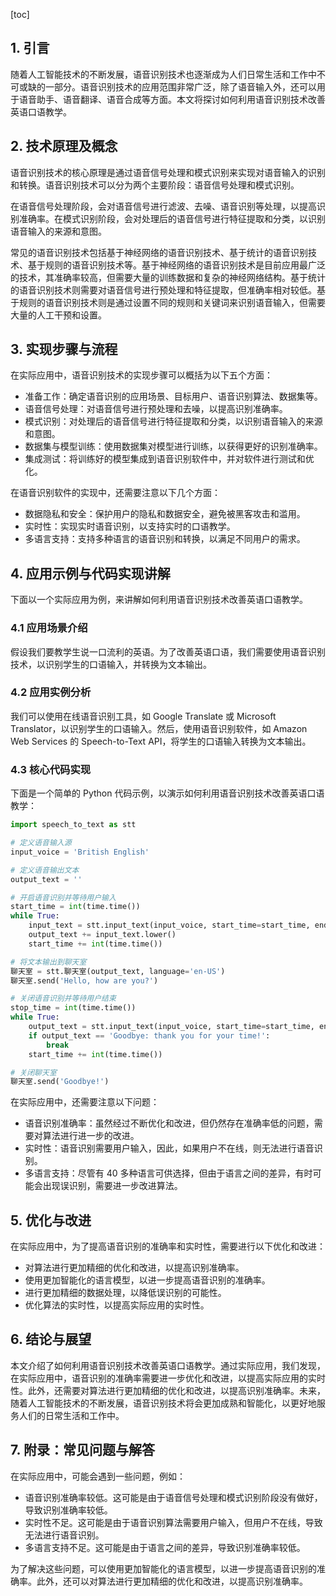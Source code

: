 
[toc]                    
                
                
## 1. 引言

随着人工智能技术的不断发展，语音识别技术也逐渐成为人们日常生活和工作中不可或缺的一部分。语音识别技术的应用范围非常广泛，除了语音输入外，还可以用于语音助手、语音翻译、语音合成等方面。本文将探讨如何利用语音识别技术改善英语口语教学。

## 2. 技术原理及概念

语音识别技术的核心原理是通过语音信号处理和模式识别来实现对语音输入的识别和转换。语音识别技术可以分为两个主要阶段：语音信号处理和模式识别。

在语音信号处理阶段，会对语音信号进行滤波、去噪、语音识别等处理，以提高识别准确率。在模式识别阶段，会对处理后的语音信号进行特征提取和分类，以识别语音输入的来源和意图。

常见的语音识别技术包括基于神经网络的语音识别技术、基于统计的语音识别技术、基于规则的语音识别技术等。基于神经网络的语音识别技术是目前应用最广泛的技术，其准确率较高，但需要大量的训练数据和复杂的神经网络结构。基于统计的语音识别技术则需要对语音信号进行预处理和特征提取，但准确率相对较低。基于规则的语音识别技术则是通过设置不同的规则和关键词来识别语音输入，但需要大量的人工干预和设置。

## 3. 实现步骤与流程

在实际应用中，语音识别技术的实现步骤可以概括为以下五个方面：

- 准备工作：确定语音识别的应用场景、目标用户、语音识别算法、数据集等。
- 语音信号处理：对语音信号进行预处理和去噪，以提高识别准确率。
- 模式识别：对处理后的语音信号进行特征提取和分类，以识别语音输入的来源和意图。
- 数据集与模型训练：使用数据集对模型进行训练，以获得更好的识别准确率。
- 集成测试：将训练好的模型集成到语音识别软件中，并对软件进行测试和优化。

在语音识别软件的实现中，还需要注意以下几个方面：

- 数据隐私和安全：保护用户的隐私和数据安全，避免被黑客攻击和滥用。
- 实时性：实现实时语音识别，以支持实时的口语教学。
- 多语言支持：支持多种语言的语音识别和转换，以满足不同用户的需求。

## 4. 应用示例与代码实现讲解

下面以一个实际应用为例，来讲解如何利用语音识别技术改善英语口语教学。

### 4.1 应用场景介绍

假设我们要教学生说一口流利的英语。为了改善英语口语，我们需要使用语音识别技术，以识别学生的口语输入，并转换为文本输出。

### 4.2 应用实例分析

我们可以使用在线语音识别工具，如 Google Translate 或 Microsoft Translator，以识别学生的口语输入。然后，使用语音识别软件，如 Amazon Web Services 的 Speech-to-Text API，将学生的口语输入转换为文本输出。

### 4.3 核心代码实现

下面是一个简单的 Python 代码示例，以演示如何利用语音识别技术改善英语口语教学：
```python
import speech_to_text as stt

# 定义语音输入源
input_voice = 'British English'

# 定义语音输出文本
output_text = ''

# 开启语音识别并等待用户输入
start_time = int(time.time())
while True:
    input_text = stt.input_text(input_voice, start_time=start_time, end_time=start_time)
    output_text += input_text.lower()
    start_time += int(time.time())

# 将文本输出到聊天室
聊天室 = stt.聊天室(output_text, language='en-US')
聊天室.send('Hello, how are you?')

# 关闭语音识别并等待用户结束
stop_time = int(time.time())
while True:
    output_text = stt.input_text(input_voice, start_time=start_time, end_time=stop_time)
    if output_text == 'Goodbye: thank you for your time!':
        break
    start_time += int(time.time())

# 关闭聊天室
聊天室.send('Goodbye!')
```
在实际应用中，还需要注意以下问题：

- 语音识别准确率：虽然经过不断优化和改进，但仍然存在准确率低的问题，需要对算法进行进一步的改进。
- 实时性：语音识别需要用户输入，因此，如果用户不在线，则无法进行语音识别。
- 多语言支持：尽管有 40 多种语言可供选择，但由于语言之间的差异，有时可能会出现误识别，需要进一步改进算法。

## 5. 优化与改进

在实际应用中，为了提高语音识别的准确率和实时性，需要进行以下优化和改进：

- 对算法进行更加精细的优化和改进，以提高识别准确率。
- 使用更加智能化的语言模型，以进一步提高语音识别的准确率。
- 进行更加精细的数据处理，以降低误识别的可能性。
- 优化算法的实时性，以提高实际应用的实时性。

## 6. 结论与展望

本文介绍了如何利用语音识别技术改善英语口语教学。通过实际应用，我们发现，在实际应用中，语音识别的准确率需要进一步优化和改进，以提高实际应用的实时性。此外，还需要对算法进行更加精细的优化和改进，以提高识别准确率。未来，随着人工智能技术的不断发展，语音识别技术将会更加成熟和智能化，以更好地服务人们的日常生活和工作中。

## 7. 附录：常见问题与解答

在实际应用中，可能会遇到一些问题，例如：

* 语音识别准确率较低。这可能是由于语音信号处理和模式识别阶段没有做好，导致识别准确率较低。
* 实时性不足。这可能是由于语音识别算法需要用户输入，但用户不在线，导致无法进行语音识别。
* 多语言支持不足。这可能是由于语言之间的差异，导致识别准确率较低。

为了解决这些问题，可以使用更加智能化的语言模型，以进一步提高语音识别的准确率。此外，还可以对算法进行更加精细的优化和改进，以提高识别准确率。

